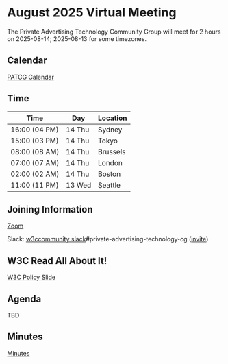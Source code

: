 # August 2025 Virtual Meeting

The Private Advertising Technology Community Group will meet for 2 hours on 2025-08-14; 2025-08-13 for some timezones.

## Calendar

[PATCG Calendar](https://www.w3.org/groups/cg/patcg/calendar/)

## Time

| Time          | Day    | Location      |
| ------------- | ------ | ------------- |
| 16:00 (04 PM) | 14 Thu | Sydney        |
| 15:00 (03 PM) | 14 Thu | Tokyo         |
| 08:00 (08 AM) | 14 Thu | Brussels      |
| 07:00 (07 AM) | 14 Thu | London        |
| 02:00 (02 AM) | 14 Thu | Boston        |
| 11:00 (11 PM) | 13 Wed | Seattle       |

## Joining Information

[Zoom](https://w3c.zoom.us/j/82659868398?pwd=R2wyMlVzVGcwcmZJb1BpZmdDc2crUT09)

Slack: [w3ccommunity slack](https://w3ccommunity.slack.com/)#private-advertising-technology-cg ([invite](https://www.w3.org/slack-w3ccommunity-invite))
  
## W3C Read All About It!

[W3C Policy Slide](https://github.com/patcg/meetings/blob/main/W3C%20Read%20All%20About%20It!.pdf)

## Agenda

TBD

## Minutes

[Minutes](https://docs.google.com/document/d/1v0qduF4GtQUzeKmm9DGCQJO0SyyGWg9Q0BLg2hPcnZc/edit?usp=sharing)
